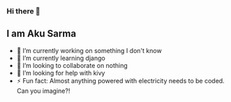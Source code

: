 ### Hi there 👋
## I am Aku Sarma

- 🔭 I’m currently working on something I don't know
- 🌱 I’m currently learning django
- 👯 I’m looking to collaborate on nothing
- 🤔 I’m looking for help with kivy
- ⚡ Fun fact: Almost anything powered with electricity needs to be coded. Can you imagine?!


